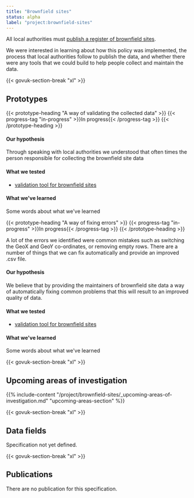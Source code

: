 ```yaml
---
title: "Brownfield sites"
status: alpha
label: "project:brownfield-sites"
---
```


All local authorities must [publish a register of brownfield sites](https://www.gov.uk/guidance/brownfield-land-registers).

We were interested in learning about how this policy was implemented, the process that local authorities follow to publish the data, and whether there were any tools that we could build to help people collect and maintain the data.

{{< govuk-section-break "xl" >}}

## Prototypes

{{< prototype-heading "A way of validating the collected data" >}}
  {{< progress-tag "in-progress" >}}In progress{{< /progress-tag >}}
{{< /prototype-heading >}}

#### Our hypothesis

Through speaking with local authorities we understood that often times the person responsible for collecting the brownfield site data

#### What we tested
* [validation tool for brownfield sites](https://brownfield-sites-validator.cloudapps.digital/)

#### What we've learned

Some words about what we've learned

{{< prototype-heading "A way of fixing errors" >}}
  {{< progress-tag "in-progress" >}}In progress{{< /progress-tag >}}
{{< /prototype-heading >}}

A lot of the errors we identified were common mistakes such as switching the GeoX and GeoY co-ordinates, or removing empty rows. There are a number of things that we can fix automatically and provide an improved .csv file.

#### Our hypothesis

We believe that by providing the maintainers of brownfield site data a way of automatically fixing common problems that this will result to an improved quality of data.

#### What we tested
* [validation tool for brownfield sites](https://brownfield-sites-validator.cloudapps.digital/)

#### What we've learned

Some words about what we've learned

{{< govuk-section-break "xl" >}}

## Upcoming areas of investigation

{{% include-content "/project/brownfield-sites/_upcoming-areas-of-investigation.md" "upcoming-areas-section" %}}

{{< govuk-section-break "xl" >}}

## Data fields

Specification not yet defined.

{{< govuk-section-break "xl" >}}

## Publications

There are no publication for this specification.